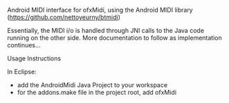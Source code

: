 Android MIDI interface for ofxMidi, using the Android MIDI library
(https://github.com/nettoyeurny/btmidi)

Essentially, the MIDI i/o is handled through JNI calls to the Java code running on the other side. More documentation to follow as implementation continues...

Usage Instructions

In Eclipse:
- add the AndroidMidi Java Project to your workspace
- for the addons.make file in the project root, add ofxMidi
